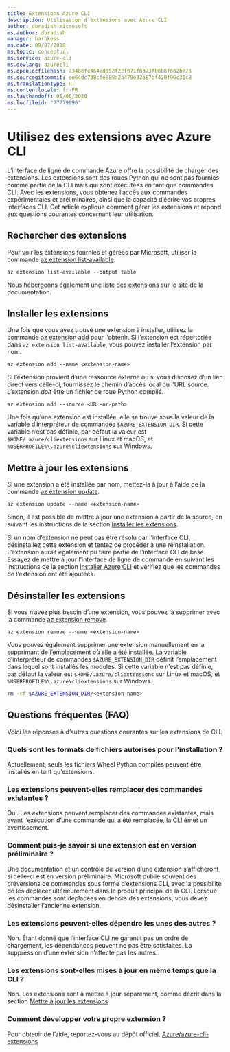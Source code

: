 ```yaml
---
title: Extensions Azure CLI
description: Utilisation d’extensions avec Azure CLI
author: dbradish-microsoft
ms.author: dbradish
manager: barbkess
ms.date: 09/07/2018
ms.topic: conceptual
ms.service: azure-cli
ms.devlang: azurecli
ms.openlocfilehash: 73488fc464ed052f22f071f6373fb6b8f682b778
ms.sourcegitcommit: ee64dc738cfe689a2a479e32a87bf420f96c31c8
ms.translationtype: HT
ms.contentlocale: fr-FR
ms.lasthandoff: 05/06/2020
ms.locfileid: "77779990"
---
```

# <a name="use-extensions-with-azure-cli"></a>Utilisez des extensions avec Azure CLI 

L’interface de ligne de commande Azure offre la possibilité de charger des extensions. Les extensions sont des roues Python qui ne sont pas fournies comme partie de la CLI mais qui sont exécutées en tant que commandes CLI.
Avec les extensions, vous obtenez l’accès aux commandes expérimentales et préliminaires, ainsi que la capacité d’écrire vos propres interfaces CLI. Cet article explique comment gérer les extensions et répond aux questions courantes concernant leur utilisation.

## <a name="find-extensions"></a>Rechercher des extensions

Pour voir les extensions fournies et gérées par Microsoft, utiliser la commande [az extension list-available](/cli/azure/extension#az-extension-list-available).

```azurecli-interactive
az extension list-available --output table
```

Nous hébergeons également une [liste des extensions](azure-cli-extensions-list.md) sur le site de la documentation.

## <a name="install-extensions"></a>Installer les extensions

Une fois que vous avez trouvé une extension à installer, utilisez la commande [az extension add](https://docs.microsoft.com/cli/azure/extension#az-extension-add) pour l’obtenir. Si l’extension est répertoriée dans `az extension list-available`, vous pouvez installer l’extension par nom.

```azurecli-interactive
az extension add --name <extension-name>
```

Si l’extension provient d’une ressource externe ou si vous disposez d’un lien direct vers celle-ci, fournissez le chemin d’accès local ou l’URL source. L’extension _doit_ être un fichier de roue Python compilé.

```azurecli-interactive
az extension add --source <URL-or-path>
```

Une fois qu’une extension est installée, elle se trouve sous la valeur de la variable d’interpréteur de commandes `$AZURE_EXTENSION_DIR`. Si cette variable n’est pas définie, par défaut la valeur est `$HOME/.azure/cliextensions` sur Linux et macOS, et `%USERPROFILE%\.azure\cliextensions` sur Windows.

## <a name="update-extensions"></a>Mettre à jour les extensions

Si une extension a été installée par nom, mettez-la à jour à l’aide de la commande [az extension update](https://docs.microsoft.com/cli/azure/extension#az-extension-update).

```azurecli-interactive
az extension update --name <extension-name>
```

Sinon, il est possible de mettre à jour une extension à partir de la source, en suivant les instructions de la section [Installer les extensions](#install-extensions).

Si un nom d’extension ne peut pas être résolu par l’interface CLI, désinstallez cette extension et tentez de procéder à une réinstallation. L’extension aurait également pu faire partie de l’interface CLI de base.
Essayez de mettre à jour l’interface de ligne de commande en suivant les instructions de la section [Installer Azure CLI](install-azure-cli.md) et vérifiez que les commandes de l’extension ont été ajoutées.

## <a name="uninstall-extensions"></a>Désinstaller les extensions

Si vous n’avez plus besoin d’une extension, vous pouvez la supprimer avec la commande [az extension remove](https://docs.microsoft.com/cli/azure/extension#az-extension-remove).

```azurecli-interactive
az extension remove --name <extension-name>
```

Vous pouvez également supprimer une extension manuellement en la supprimant de l’emplacement où elle a été installée. La variable d’interpréteur de commandes `$AZURE_EXTENSION_DIR` définit l’emplacement dans lequel sont installés les modules.
Si cette variable n’est pas définie, par défaut la valeur est `$HOME/.azure/cliextensions` sur Linux et macOS, et `%USERPROFILE%\.azure\cliextensions` sur Windows.

```bash
rm -rf $AZURE_EXTENSION_DIR/<extension-name>
```

## <a name="faq"></a>Questions fréquentes (FAQ)

Voici les réponses à d’autres questions courantes sur les extensions de CLI.

### <a name="what-file-formats-are-allowed-for-installation"></a>Quels sont les formats de fichiers autorisés pour l’installation ?

Actuellement, seuls les fichiers Wheel Python compilés peuvent être installés en tant qu’extensions.

### <a name="can-extensions-replace-existing-commands"></a>Les extensions peuvent-elles remplacer des commandes existantes ?

Oui. Les extensions peuvent remplacer des commandes existantes, mais avant l’exécution d’une commande qui a été remplacée, la CLI émet un avertissement.

### <a name="how-can-i-tell-if-an-extension-is-in-pre-release"></a>Comment puis-je savoir si une extension est en version préliminaire ?

Une documentation et un contrôle de version d’une extension s’afficheront si celle-ci est en version préliminaire. Microsoft publie souvent des préversions de commandes sous forme d’extensions CLI, avec la possibilité de les déplacer ultérieurement dans le produit principal de la CLI. Lorsque les commandes sont déplacées en dehors des extensions, vous devez désinstaller l’ancienne extension. 

### <a name="can-extensions-depend-upon-each-other"></a>Les extensions peuvent-elles dépendre les unes des autres ?

Non. Étant donné que l’interface CLI ne garantit pas un ordre de chargement, les dépendances peuvent ne pas être satisfaites. La suppression d’une extension n’affecte pas les autres.

### <a name="are-extensions-updated-along-with-the-cli"></a>Les extensions sont-elles mises à jour en même temps que la CLI ?

Non. Les extensions sont à mettre à jour séparément, comme décrit dans la section [Mettre à jour les extensions](#update-extensions).

### <a name="how-to-develop-our-own-extension"></a>Comment développer votre propre extension ?
Pour obtenir de l’aide, reportez-vous au dépôt officiel. [Azure/azure-cli-extensions](https://github.com/Azure/azure-cli/tree/master/doc/extensions)
